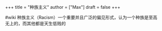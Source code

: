 +++
title = "种族主义"
author = ["Max"]
draft = false
+++

\#wiki
种族主义（Racism）一个重要并且广泛的偏见形式，认为一个种族是至高无上的，而其他都是天生低贱的

